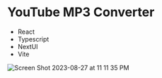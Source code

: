 # YouTube MP3 Converter

- React
- Typescript
- NextUI
- Vite



![Screen Shot 2023-08-27 at 11 11 35 PM](https://github.com/sammorton11/youtube-mp3-converter/assets/86651172/f94a0f9b-ca8c-4dda-a8c2-4018791056d5)
